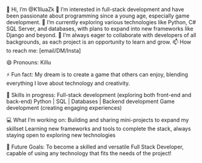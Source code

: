👋 Hi, I’m @K1lluaZk
👀 I’m interested in full-stack development and have been passionate about programming since a young age, especially game development. 🌱 I’m currently exploring various technologies like Python, C# SQL Server, and databases, with plans to expand into new frameworks like Django and beyond. 💞️ I’m always eager to collaborate with developers of all backgrounds, as each project is an opportunity to learn and grow. 📫 How to reach me: [email/DM/Insta]

😄 Pronouns: Killu

⚡ Fun fact: My dream is to create a game that others can enjoy, blending everything I love about technology and creativity.

🌟 Skills in progress:
Full-stack development (exploring both front-end and back-end)
Python | SQL | Databases | Backend development
Game development (creating engaging experiences)


💻 What I’m working on:
Building and sharing mini-projects to expand my skillset
Learning new frameworks and tools to complete the stack, always staying open to exploring new technologies

🌱 Future Goals:
To become a skilled and versatile Full Stack Developer, capable of using any technology that fits the needs of the project!


<!---
K1lluaZk/K1lluaZk is a ✨ special ✨ repository because its `README.md` (this file) appears on your GitHub profile.
You can click the Preview link to take a look at your changes.
--->
